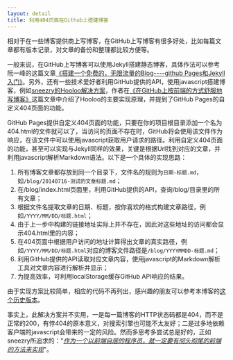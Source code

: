 ```yaml
---
layout: detail
title: 利用404页面在Github上搭建博客
---
```

相对于在一些博客提供商上写博客，在GitHub上写博客有很多好处，比如每篇文章都有版本记录，对文章的备份和整理都比较方便等。

一般来说，在GitHub上写博客可以使用Jekyll搭建静态博客，具体作法可以参考阮一峰的这篇文章[《搭建一个免费的，无限流量的Blog----github Pages和Jekyll入门》][1]。另外，还有一些技术爱好者利用GitHub提供的API，使用javascript搭建博客，例如[sneezry的Hooloo解决方案][2]，作者在[《在GitHub上按前端的方式舒服地写博客》][3]这篇文章中介绍了Hooloo的主要实现原理，并提到了GitHub Pages的自定义404页面的功能。

GitHub Pages提供自定义404页面的功能，只要在你的项目根目录添加一个名为404.html的文件就可以了，当访问的页面不存在时，GitHub将会使用该文件作为响应，在该文件中可以使用javascript获取用户请求的路径。利用自定义404页面的功能，甚至可以实现与Jekyll同样的效果，关键是根据Url找到对应的文章，并利用javascript解析Markdown语法。以下是一个具体的实现思路：

1. 所有博客文章都存放到同一个目录下，文件名的规则为`日期-标题.md`，如`/blog/20140716-测试的文章标题.md`；
2. 在/blog/index.html页面里，利用GitHub提供的API，查询/blog/目录里的所有文章；
3. 根据文件名提取文章的日期、标题，按你喜欢的格式构建文章路径，例如`/YYYY/MM/DD/标题.html`；
4. 由于上一步中构建的链接地址实际上并不存在，因此对这些地址的访问都会显示404.html里的内容；
5. 在404页面中根据用户访问的地址计算得出文章的真实路径，例如`/YYYY/MM/DD/标题.html`对应的博客文件路径是`/blog/YYYYMMDD-标题.md`；
6. 利用GitHub提供的API读取对应文章内容，使用javascript的Markdown解析工具对文章内容进行解析并显示；
7. 为提高效率，可利用localStorage缓存GitHub API响应的结果。

由于实现方案比较简单，相应的代码不再列出，感兴趣的朋友可以参考本博客的[这个历史版本][4]。

事实上，此解决方案并不实用，一是每一篇博客的HTTP状态码都是404，而不是正常的200，有悖404的原本意义，对搜索引擎也可能不太友好；二是过多地依赖客户端的javascript会带来的一定的风险。然而多思考多尝试总是好的，正如sneezry所追求的："[*作为一个以前端自居的程序员，就一定要有彻头彻尾的前端的方法来实现*][3]"。

[1]:http://www.ruanyifeng.com/blog/2012/08/blogging_with_jekyll.html
[2]:https://github.com/sneezry/Hooloo
[3]:http://szy.me/q3p
[4]:https://github.com/hizzgdev/hizzgdev.github.io/tree/77d3a982541c5bd14fa66da2b8ae82272ce3f1e5


